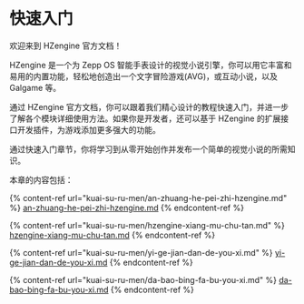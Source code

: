 # 快速入门

欢迎来到 HZengine 官方文档！

HZengine 是一个为 Zepp OS 智能手表设计的视觉小说引擎，你可以用它丰富和易用的内置功能，轻松地创造出一个文字冒险游戏(AVG)，或互动小说，以及 Galgame 等。&#x20;

通过 HZengine 官方文档，你可以跟着我们精心设计的教程快速入门，并进一步了解各个模块详细使用方法。如果你是开发者，还可以基于 HZengine 的扩展接口开发插件，为游戏添加更多强大的功能。

通过快速入门章节，你将学习到从零开始创作并发布一个简单的视觉小说的所需知识。

本章的内容包括：

{% content-ref url="kuai-su-ru-men/an-zhuang-he-pei-zhi-hzengine.md" %}
[an-zhuang-he-pei-zhi-hzengine.md](kuai-su-ru-men/an-zhuang-he-pei-zhi-hzengine.md)
{% endcontent-ref %}

{% content-ref url="kuai-su-ru-men/hzengine-xiang-mu-chu-tan.md" %}
[hzengine-xiang-mu-chu-tan.md](kuai-su-ru-men/hzengine-xiang-mu-chu-tan.md)
{% endcontent-ref %}

{% content-ref url="kuai-su-ru-men/yi-ge-jian-dan-de-you-xi.md" %}
[yi-ge-jian-dan-de-you-xi.md](kuai-su-ru-men/yi-ge-jian-dan-de-you-xi.md)
{% endcontent-ref %}

{% content-ref url="kuai-su-ru-men/da-bao-bing-fa-bu-you-xi.md" %}
[da-bao-bing-fa-bu-you-xi.md](kuai-su-ru-men/da-bao-bing-fa-bu-you-xi.md)
{% endcontent-ref %}
